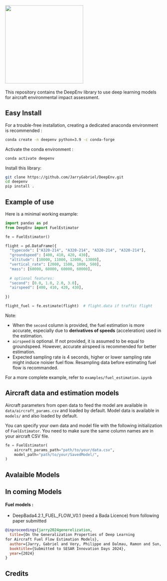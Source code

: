# <img src="https://github.com/JarryGabriel/DeepEnv/blob/main/logo.png" width="250">

This repository contains the DeepEnv library to use deep learning models for aircraft environmental impact assessment.

## Easy Install

For a trouble-free installation, creating a dedicated anaconda environment is recommended :

```sh
conda create -n deepenv python=3.9 -c conda-forge
```

Activate the conda environment :

```sh
conda activate deepenv
```

Install this library:

```sh
git clone https://github.com/JarryGabriel/DeepEnv.git
cd deepenv
pip install .

```

## Example of use

Here is a minimal working example:

```python
import pandas as pd
from DeepEnv import FuelEstimator

fe = FuelEstimator()

flight = pd.DataFrame({
  "typecode": ["A320-214", "A320-214", "A320-214", "A320-214"],
  "groundspeed": [400, 410, 420, 430],
  "altitude": [10000, 11000, 12000, 13000],
  "vertical_rate": [2000, 1500, 1000, 500],
  "mass": [60000, 60000, 60000, 60000],
  
  # optional features:
  "second": [0.0, 1.0, 2.0, 3.0],
  "airspeed": [400, 410, 420, 430],
  
})

flight_fuel = fe.estimate(flight)  # flight.data if traffic flight
```

Note:

- When the `second` column is provided, the fuel estimation is more accurate,
  especially due to **derivatives of speeds** (acceleration) used in the estimation.
- `airspeed` is optional. If not provided, it is assumed to be equal
  to groundspeed. However, accurate airspeed is recommended for better estimation.
- Expected sampling rate is 4 seconds, higher or lower sampling rate might induce noisier fuel flow. Resampling data before estimating fuel flow is recommanded.

For a more complete example, refer to `examples/fuel_estimation.ipynb`

## Aircraft data and estimation models

Aircraft parameters from open data to feed the model are available in `data/aircraft_params.csv` and loaded by default. Model data is available in `models/` and also loaded by default.

You can specify your own data and model file with the following initialization of `FuelEstimator`. You need to make sure the same column names are in your aircraft CSV file.

```python
fe = FuelEstimator(
    aircraft_params_path="path/to/your/data.csv",
    model_path="path/to/your/SavedModel/",
)
```

## Avalaible Models

## In coming Models

#### Fuel models :
- DeepBada4.2.1_FUEL_FLOW_V0.1 (need a Bada Licence) from following paper submitted
  
```bibtex
@inproceedings{jarry2024generelization,
  title={On the Generalization Properties of Deep Learning
for Aircraft Fuel Flow Estimation Models},
  author={Jarry, Gabriel and Very, Philippe and Dalmau, Ramon and Sun, Junzi},
  booktitle={Submitted to SESAR Innovation Days 2024},
  year={2024}
}
```

## Credits




